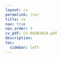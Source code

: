 ```yaml
---
layout: cv
permalink: /cv/
title: cv
nav: true
nav_order: 3
cv_pdf: CV-04302024.pdf
description: 
toc:
  sidebar: left
---
```


